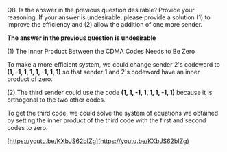 Q8. Is the answer in the previous question desirable? Provide your reasoning. If your answer is undesirable, please provide a solution (1) to improve the efficiency and (2) allow the addition of one more sender. 

**The answer in the previous question is undesirable**

(1) The Inner Product Between the CDMA Codes Needs to Be Zero

To make a more efficient system, we could change sender 2's codeword to **(1, -1, 1, 1, 1, -1, 1, 1)** so that sender 1 and 2's codeword have an inner product of zero.

(2) The third sender could use the code **(1, 1, -1, 1, 1, 1, -1, 1)** because it is orthogonal to the two other codes.

To get the third code, we could solve the system of equations we obtained by setting the inner product of the third code with the first and second codes to zero.

[https://youtu.be/KXbJS62bIZg](https://youtu.be/KXbJS62bIZg)

